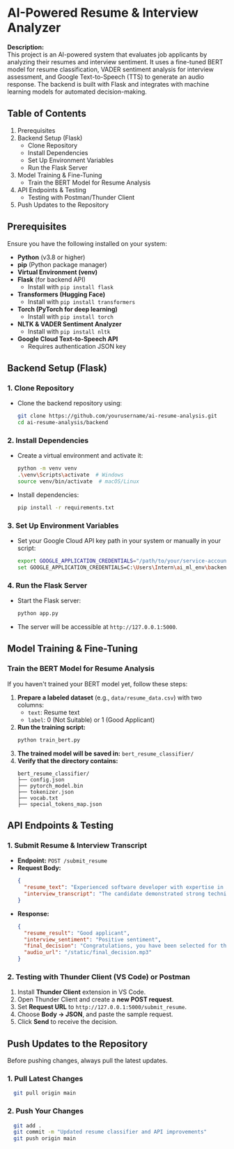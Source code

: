 # AI-Powered Resume & Interview Analyzer

**Description:**  
This project is an AI-powered system that evaluates job applicants by analyzing their resumes and interview sentiment. It uses a fine-tuned BERT model for resume classification, VADER sentiment analysis for interview assessment, and Google Text-to-Speech (TTS) to generate an audio response. The backend is built with Flask and integrates with machine learning models for automated decision-making.

## Table of Contents
1. Prerequisites  
2. Backend Setup (Flask)  
   - Clone Repository  
   - Install Dependencies  
   - Set Up Environment Variables  
   - Run the Flask Server  
3. Model Training & Fine-Tuning  
   - Train the BERT Model for Resume Analysis  
4. API Endpoints & Testing  
   - Testing with Postman/Thunder Client  
5. Push Updates to the Repository

## Prerequisites
Ensure you have the following installed on your system:

- **Python** (v3.8 or higher)
- **pip** (Python package manager)
- **Virtual Environment (venv)**
- **Flask** (for backend API)
  - Install with `pip install flask`
- **Transformers (Hugging Face)**
  - Install with `pip install transformers`
- **Torch (PyTorch for deep learning)**
  - Install with `pip install torch`
- **NLTK & VADER Sentiment Analyzer**
  - Install with `pip install nltk`
- **Google Cloud Text-to-Speech API**
  - Requires authentication JSON key

## Backend Setup (Flask)

### 1. Clone Repository

- Clone the backend repository using:
  ```bash
  git clone https://github.com/yourusername/ai-resume-analysis.git
  cd ai-resume-analysis/backend
  ```

### 2. Install Dependencies

- Create a virtual environment and activate it:
  ```bash
  python -m venv venv
  .\venv\Scripts\activate  # Windows
  source venv/bin/activate  # macOS/Linux
  ```

- Install dependencies:
  ```bash
  pip install -r requirements.txt
  ```

### 3. Set Up Environment Variables

- Set your Google Cloud API key path in your system or manually in your script:
  ```bash
  export GOOGLE_APPLICATION_CREDENTIALS="/path/to/your/service-account.json"  # macOS/Linux
  set GOOGLE_APPLICATION_CREDENTIALS=C:\Users\Intern\ai_ml_env\backend\your-key.json  # Windows
  ```

### 4. Run the Flask Server

- Start the Flask server:
  ```bash
  python app.py
  ```

- The server will be accessible at `http://127.0.0.1:5000`.

## Model Training & Fine-Tuning

### Train the BERT Model for Resume Analysis
If you haven't trained your BERT model yet, follow these steps:

1. **Prepare a labeled dataset** (e.g., `data/resume_data.csv`) with two columns:
   - `text`: Resume text
   - `label`: 0 (Not Suitable) or 1 (Good Applicant)
2. **Run the training script:**
   ```bash
   python train_bert.py
   ```
3. **The trained model will be saved in:** `bert_resume_classifier/`
4. **Verify that the directory contains:**
   ```
   bert_resume_classifier/
   ├── config.json
   ├── pytorch_model.bin
   ├── tokenizer.json
   ├── vocab.txt
   ├── special_tokens_map.json
   ```

## API Endpoints & Testing

### 1. **Submit Resume & Interview Transcript**
- **Endpoint:** `POST /submit_resume`
- **Request Body:**
  ```json
  {
    "resume_text": "Experienced software developer with expertise in AI and Python.",
    "interview_transcript": "The candidate demonstrated strong technical skills and good communication."
  }
  ```
- **Response:**
  ```json
  {
    "resume_result": "Good applicant",
    "interview_sentiment": "Positive sentiment",
    "final_decision": "Congratulations, you have been selected for the job!",
    "audio_url": "/static/final_decision.mp3"
  }
  ```

### 2. **Testing with Thunder Client (VS Code) or Postman**
1. Install **Thunder Client** extension in VS Code.
2. Open Thunder Client and create a **new POST request**.
3. Set **Request URL** to `http://127.0.0.1:5000/submit_resume`.
4. Choose **Body → JSON**, and paste the sample request.
5. Click **Send** to receive the decision.

## Push Updates to the Repository

Before pushing changes, always pull the latest updates.

### 1. Pull Latest Changes
```bash
  git pull origin main
```

### 2. Push Your Changes
```bash
  git add .
  git commit -m "Updated resume classifier and API improvements"
  git push origin main
```

